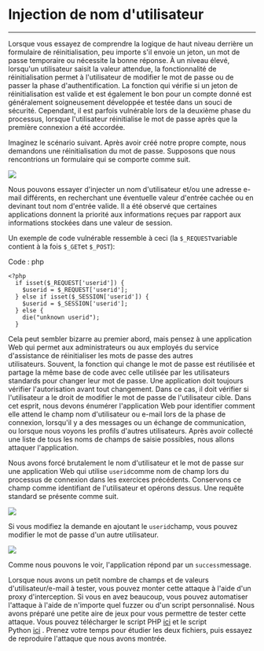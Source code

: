 Injection de nom d'utilisateur
==============================

* * * * *

Lorsque vous essayez de comprendre la logique de haut niveau derrière un formulaire de réinitialisation, peu importe s'il envoie un jeton, un mot de passe temporaire ou nécessite la bonne réponse. À un niveau élevé, lorsqu'un utilisateur saisit la valeur attendue, la fonctionnalité de réinitialisation permet à l'utilisateur de modifier le mot de passe ou de passer la phase d'authentification. La fonction qui vérifie si un jeton de réinitialisation est valide et est également le bon pour un compte donné est généralement soigneusement développée et testée dans un souci de sécurité. Cependant, il est parfois vulnérable lors de la deuxième phase du processus, lorsque l'utilisateur réinitialise le mot de passe après que la première connexion a été accordée.

Imaginez le scénario suivant. Après avoir créé notre propre compte, nous demandons une réinitialisation du mot de passe. Supposons que nous rencontrions un formulaire qui se comporte comme suit.

![](https://academy.hackthebox.com/storage/modules/80/10-reset.png)

Nous pouvons essayer d'injecter un nom d'utilisateur et/ou une adresse e-mail différents, en recherchant une éventuelle valeur d'entrée cachée ou en devinant tout nom d'entrée valide. Il a été observé que certaines applications donnent la priorité aux informations reçues par rapport aux informations stockées dans une valeur de session.

Un exemple de code vulnérable ressemble à ceci (la `$_REQUEST`variable contient à la fois `$_GET`et `$_POST`):

Code : php

```
<?php
  if isset($_REQUEST['userid']) {
	$userid = $_REQUEST['userid'];
  } else if isset($_SESSION['userid']) {
	$userid = $_SESSION['userid'];
  } else {
	die("unknown userid");
  }

```

Cela peut sembler bizarre au premier abord, mais pensez à une application Web qui permet aux administrateurs ou aux employés du service d'assistance de réinitialiser les mots de passe des autres utilisateurs. Souvent, la fonction qui change le mot de passe est réutilisée et partage la même base de code avec celle utilisée par les utilisateurs standards pour changer leur mot de passe. Une application doit toujours vérifier l'autorisation avant tout changement. Dans ce cas, il doit vérifier si l'utilisateur a le droit de modifier le mot de passe de l'utilisateur cible. Dans cet esprit, nous devons énumérer l'application Web pour identifier comment elle attend le champ nom d'utilisateur ou e-mail lors de la phase de connexion, lorsqu'il y a des messages ou un échange de communication, ou lorsque nous voyons les profils d'autres utilisateurs. Après avoir collecté une liste de tous les noms de champs de saisie possibles, nous allons attaquer l'application.

Nous avons forcé brutalement le nom d'utilisateur et le mot de passe sur une application Web qui utilise `userid`comme nom de champ lors du processus de connexion dans les exercices précédents. Conservons ce champ comme identifiant de l'utilisateur et opérons dessus. Une requête standard se présente comme suit.

![](https://academy.hackthebox.com/storage/modules/80/username_injection_req1.png)

Si vous modifiez la demande en ajoutant le `userid`champ, vous pouvez modifier le mot de passe d'un autre utilisateur.

![](https://academy.hackthebox.com/storage/modules/80/username_injection_req2.png)

Comme nous pouvons le voir, l'application répond par un `success`message.

Lorsque nous avons un petit nombre de champs et de valeurs d'utilisateur/e-mail à tester, vous pouvez monter cette attaque à l'aide d'un proxy d'interception. Si vous en avez beaucoup, vous pouvez automatiser l'attaque à l'aide de n'importe quel fuzzer ou d'un script personnalisé. Nous avons préparé une petite aire de jeux pour vous permettre de tester cette attaque. Vous pouvez télécharger le script PHP [ici](https://academy.hackthebox.com/storage/modules/80/scripts/username_injection_php.txt) et le script Python [ici](https://academy.hackthebox.com/storage/modules/80/scripts/username_injection_py.txt) . Prenez votre temps pour étudier les deux fichiers, puis essayez de reproduire l'attaque que nous avons montrée.
